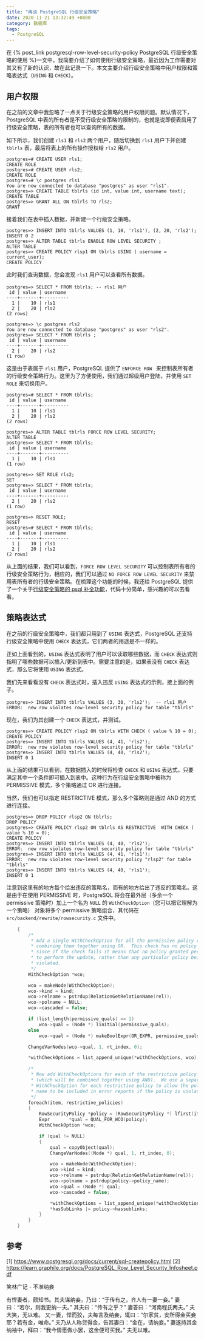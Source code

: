 ```yaml
---
title: "再谈 PostgreSQL 行级安全策略"
date: 2020-11-21 13:32:49 +0800
category: 数据库
tags:
  - PostgreSQL
---
```


在 {% post_link postgresql-row-level-security-policy PostgreSQL 行级安全策略的使用 %}一文中，我简要介绍了如何使用行级安全策略，最近因为工作需要对其又有了新的认识，故在此记录一下。本文主要介绍行级安全策略中用户权限和策略表达式（`USING` 和 `CHECK`）。

<!-- more -->

## 用户权限

在之前的文章中我忽略了一点关于行级安全策略的用户权限问题。默认情况下，PostgreSQL 中表的所有者是不受行级安全策略的限制的，也就是说即便表启用了行级安全策略，表的所有者也可以查询所有的数据。

如下所示，我们创建 `rls1` 和 `rls2` 两个用户，随后切换到 `rls1` 用户下并创建 `tblrls` 表，最后将表上的所有操作授权给 `rls2` 用户。

``` psql
postgres=# CREATE USER rls1;
CREATE ROLE
postgres=# CREATE USER rls2;
CREATE ROLE
postgres=# \c postgres rls1
You are now connected to database "postgres" as user "rls1".
postgres=> CREATE TABLE tblrls (id int, value int, username text);
CREATE TABLE
postgres=> GRANT ALL ON tblrls TO rls2;
GRANT
```

接着我们在表中插入数据，并新建一个行级安全策略。

``` psql
postgres=> INSERT INTO tblrls VALUES (1, 10, 'rls1'), (2, 20, 'rls2');
INSERT 0 2
postgres=> ALTER TABLE tblrls ENABLE ROW LEVEL SECURITY ;
ALTER TABLE
postgres=> CREATE POLICY rlsp1 ON tblrls USING ( username = current_user);
CREATE POLICY
```

此时我们查询数据，您会发现 `rls1` 用户可以查看所有数据。

``` psql
postgres=> SELECT * FROM tblrls; -- rls1 用户
 id | value | username
----+-------+----------
  1 |    10 | rls1
  2 |    20 | rls2
(2 rows)

postgres=> \c postgres rls2
You are now connected to database "postgres" as user "rls2".
postgres=> SELECT * FROM tblrls ;
 id | value | username
----+-------+----------
  2 |    20 | rls2
(1 row)
```

这是由于表属于 `rls1` 用户，PostgreSQL 提供了 `ENFORCE ROW ` 来控制表所有者的行级安全策略行为。这里为了方便使用，我们通过超级用户登陆，并使用 `SET ROLE` 来切换用户。

``` psql
postgres=# SELECT * FROM tblrls;
 id | value | username
----+-------+----------
  1 |    10 | rls1
  2 |    20 | rls2
(2 rows)

postgres=> ALTER TABLE tblrls FORCE ROW LEVEL SECURITY;
ALTER TABLE
postgres=> SELECT * FROM tblrls;
 id | value | username
----+-------+----------
  1 |    10 | rls1
(1 row)

postgres=> SET ROLE rls2;
SET
postgres=> SELECT * FROM tblrls;
 id | value | username
----+-------+----------
  2 |    20 | rls2
(1 row)

postgres=> RESET ROLE;
RESET
postgres=# SELECT * FROM tblrls;
 id | value | username
----+-------+----------
  1 |    10 | rls1
  2 |    20 | rls2
(2 rows)
```

从上面的结果，我们可以看到，`FORCE ROW LEVEL SECURITY` 可以控制表所有者的行级安全策略行为，相应的，我们可以通过 `NO FORCE ROW LEVEL SECURITY` 来禁用表所有者的行级安全策略。在梳理这个功能的时候，我还给 PostgreSQL 提供了一个关于[行级安全策略的 psql 补全功能](https://postgr.es/m/15B10F9F-5847-4F5E-BD66-8E25AA473C95@hotmail.com)，代码十分简单，感兴趣的可以去看看。


## 策略表达式

在之前的行级安全策略中，我们都只用到了 `USING` 表达式，PostgreSQL 还支持行级安全策略中使用 `CHECK` 表达式，它们两者的用途是不一样的。

正如上面看到的，`USING` 表达式表明了用户可以读取哪些数据，而 `CHECK` 表达式则指明了哪些数据可以插入/更新到表中。需要注意的是，如果表没有 `CHECK` 表达式，那么它将使用 `USING` 表达式。

我们先来看看没有 `CHECK` 表达式时，插入违反 `USING` 表达式的示例，接上面的例子。

``` psql
postgres=> INSERT INTO tblrls VALUES (3, 30, 'rls2');  -- rls1 用户
ERROR:  new row violates row-level security policy for table "tblrls"
```

现在，我们为其创建一个 `CHECK` 表达式，并测试。

``` psql
postgres=> CREATE POLICY rlsp2 ON tblrls WITH CHECK ( value % 10 = 0);
CREATE POLICY
postgres=> INSERT INTO tblrls VALUES (4, 41, 'rls2');
ERROR:  new row violates row-level security policy for table "tblrls"
postgres=> INSERT INTO tblrls VALUES (4, 40, 'rls2');
INSERT 0 1
```

从上面的结果可以看到，在数据插入的时候将检查 `CHECK` 和 `USING` 表达式，只要满足其中一个条件即可插入到表中。这种行为在行级安全策略中被称为 PERMISSIVE 模式，多个策略通过 OR 进行连接。

当然，我们也可以指定 RESTRICTIVE 模式，那么多个策略则是通过 AND 的方式进行连接。

``` psql
postgres=> DROP POLICY rlsp2 ON tblrls;
DROP POLICY
postgres=> CREATE POLICY rlsp2 ON tblrls AS RESTRICTIVE  WITH CHECK ( value % 10 = 0);
CREATE POLICY
postgres=> INSERT INTO tblrls VALUES (4, 40, 'rls2');
ERROR:  new row violates row-level security policy for table "tblrls"
postgres=> INSERT INTO tblrls VALUES (4, 41, 'rls1');
ERROR:  new row violates row-level security policy "rlsp2" for table "tblrls"
postgres=> INSERT INTO tblrls VALUES (4, 40, 'rls1');
INSERT 0 1
```

注意到这里有的地方每个给出违反的策略名，而有的地方给出了违反的策略名。这是由于在使用 PERMISSIVE 时，PostgreSQL 将会在最外层（多余一个 permissive 策略时）加上一个名为 `NULL` 的 `WithCheckOption`（您可以把它理解为一个策略） 对象将多个 permissive 策略组合，其代码在 `src/backend/rewrite/rowsecurity.c` 文件中。

```C
    {
        /*
         * Add a single WithCheckOption for all the permissive policy clauses,
         * combining them together using OR.  This check has no policy name,
         * since if the check fails it means that no policy granted permission
         * to perform the update, rather than any particular policy being
         * violated.
         */
        WithCheckOption *wco;

        wco = makeNode(WithCheckOption);
        wco->kind = kind;
        wco->relname = pstrdup(RelationGetRelationName(rel));
        wco->polname = NULL;
        wco->cascaded = false;

        if (list_length(permissive_quals) == 1)
            wco->qual = (Node *) linitial(permissive_quals);
        else
            wco->qual = (Node *) makeBoolExpr(OR_EXPR, permissive_quals, -1);

        ChangeVarNodes(wco->qual, 1, rt_index, 0);

        *withCheckOptions = list_append_unique(*withCheckOptions, wco);

        /*
         * Now add WithCheckOptions for each of the restrictive policy clauses
         * (which will be combined together using AND).  We use a separate
         * WithCheckOption for each restrictive policy to allow the policy
         * name to be included in error reports if the policy is violated.
         */
        foreach(item, restrictive_policies)
        {
            RowSecurityPolicy *policy = (RowSecurityPolicy *) lfirst(item);
            Expr       *qual = QUAL_FOR_WCO(policy);
            WithCheckOption *wco;

            if (qual != NULL)
            {
                qual = copyObject(qual);
                ChangeVarNodes((Node *) qual, 1, rt_index, 0);

                wco = makeNode(WithCheckOption);
                wco->kind = kind;
                wco->relname = pstrdup(RelationGetRelationName(rel));
                wco->polname = pstrdup(policy->policy_name);
                wco->qual = (Node *) qual;
                wco->cascaded = false;

                *withCheckOptions = list_append_unique(*withCheckOptions, wco);
                *hasSubLinks |= policy->hassublinks;
            }
        }
    }
```

## 参考

[1] https://www.postgresql.org/docs/current/sql-createpolicy.html
[2] https://learn.graphile.org/docs/PostgreSQL_Row_Level_Security_Infosheet.pdf


<div class="just-for-fun">
笑林广记 - 不准纳妾

有悍妻者，颇知书。其夫谋纳妾，乃曰：“于传有之，齐人有一妻一妾。”
妻曰：“若尔，则我更纳一夫。”
其夫曰：“传有之乎？”
妻答曰：“河南程氏两夫。”
夫大笑，无以难。
又一妻，悍而狡，夫每言及纳妾，辄曰：“尔家贫，安所得金买妾耶？若有金，唯命。”
夫乃从人称贷得金，告其妻曰：“金在，请纳妾。”
妻遂持其金纳袖中，拜曰：“我今情愿做小罢，这金便可买我。”
夫无以难。
</div>
